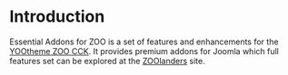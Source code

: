 # Introduction

Essential Addons for ZOO is a set of features and enhancements for the [YOOtheme ZOO CCK](https://yootheme.com/zoo-joomla-cck). It provides premium addons for Joomla which full features set can be explored at the [ZOOlanders](https://www.zoolanders.com/essentials-for-zoo) site.

